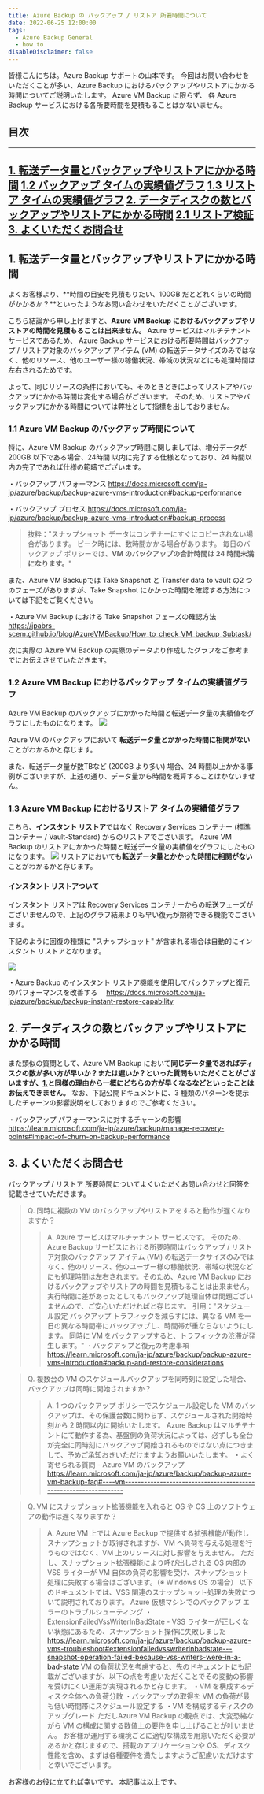 ```yaml
---
title: Azure Backup の バックアップ / リストア 所要時間について
date: 2022-06-25 12:00:00
tags:
  - Azure Backup General
  - how to
disableDisclaimer: false
---
```


<!-- more -->
皆様こんにちは。Azure Backup サポートの山本です。
今回はお問い合わせをいただくことが多い、Azure Backup におけるバックアップやリストアにかかる時間についてご説明いたします。 Azure VM Backup に限らず、 各 Azure Backup サービスにおける各所要時間を見積もることはかないません。

## 目次
-----------------------------------------------------------
[1. 転送データ量とバックアップやリストアにかかる時間](#1)
   [  1.2 バックアップ タイムの実績値グラフ](#1-2)
   [  1.3 リストア タイムの実績値グラフ](#1-3) 
[2. データディスクの数とバックアップやリストアにかかる時間](#2)
   [  2.1 リストア検証](#2-1) 
[3. よくいただくお問合せ](#3)
-----------------------------------------------------------


## <a id="1"></a> 1. 転送データ量とバックアップやリストアにかかる時間
よくお客様より、**時間の目安を見積もりたい、100GB だとどれくらいの時間がかかるか？**といったようなお問い合わせをいただくことがございます。

こちら結論から申し上げますと、**Azure VM Backup におけるバックアップやリストアの時間を見積もることは出来ません。**
Azure サービスはマルチテナント サービスであるため、 Azure Backup サービスにおける所要時間はバックアップ / リストア対象のバックアップ アイテム (VM) の転送データサイズのみではなく、他のリソース、他のユーザー様の稼働状況、帯域の状況などにも処理時間は左右されるためです。

よって、同じリソースの条件においても、そのときどきによってリストアやバックアップにかかる時間は変化する場合がございます。
そのため、リストアやバックアップにかかる時間については弊社として指標を出しておりません。

### <a id="1-1"></a> 1.1 Azure VM Backup のバックアップ時間について
特に、Azure VM Backup のバックアップ時間に関しましては、増分データが 200GB 以下である場合、24時間 以内に完了する仕様となっており、24 時間以内の完了であれば仕様の範疇でございます。

・バックアップ パフォーマンス
https://docs.microsoft.com/ja-jp/azure/backup/backup-azure-vms-introduction#backup-performance

・バックアップ プロセス
https://docs.microsoft.com/ja-jp/azure/backup/backup-azure-vms-introduction#backup-process
>抜粋："スナップショット データはコンテナーにすぐにコピーされない場合があります。 ピーク時には、数時間かかる場合があります。 毎日のバックアップ ポリシーでは、**VM のバックアップの合計時間は 24 時間未満になります。**"

また、Azure VM Backupでは Take Snapshot と Transfer data to vault の2 つのフェーズがありますが、Take Snapshot にかかった時間を確認する方法については下記をご覧ください。

・Azure VM Backup における Take Snapshot フェーズの確認方法
https://jpabrs-scem.github.io/blog/AzureVMBackup/How_to_check_VM_backup_Subtask/

次に実際の Azure VM Backup の実際のデータより作成したグラフをご参考までにお伝えさせていただきます。
### <a id="1-2"></a> 1.2 Azure VM Backup におけるバックアップ タイムの実績値グラフ
Azure VM Backup のバックアップにかかった時間と転送データ量の実績値をグラフにしたものになります。
![](https://user-images.githubusercontent.com/71251920/175569827-32081c88-3b8a-4eca-abdc-471033b3d4b8.png)

 Azure VM のバックアップにおいて **転送データ量とかかった時間に相関がない**ことがわかるかと存じます。

また、転送データ量が数TBなど (200GB より多い) 場合、24 時間以上かかる事例がございますが、上述の通り、データ量から時間を概算することはかないません。

### <a id="1-3"></a> 1.3 Azure VM Backup におけるリストア タイムの実績値グラフ
こちら、**インスタント リストア**ではなく Recovery Services コンテナー (標準コンテナー / Vault-Standard) からのリストアでございます。
Azure VM Backup のリストアにかかった時間と転送データ量の実績値をグラフにしたものになります。
![](https://user-images.githubusercontent.com/71251920/175569833-99834c3c-46f3-4901-8014-5c0a6dc0cb22.png)
リストアにおいても**転送データ量とかかった時間に相関がない**ことがわかるかと存じます。


#### インスタント リストアついて
インスタント リストアは Recovery Services コンテナーからの転送フェーズがございませんので、上記のグラフ結果よりも早い復元が期待できる機能でございます。

下記のように回復の種類に "スナップショット" が含まれる場合は自動的にインスタント リストアとなります。

![](https://user-images.githubusercontent.com/71251920/178863089-01be3556-bf72-472a-9e48-888f80dd7875.png)


・Azure Backup のインスタント リストア機能を使用してバックアップと復元のパフォーマンスを改善する
　https://docs.microsoft.com/ja-jp/azure/backup/backup-instant-restore-capability



## <a id="2"></a> 2. データディスクの数とバックアップやリストアにかかる時間
また類似の質問として、Azure VM Backup において**同じデータ量であればディスクの数が多い方が早いか？または遅いか？**といった質問もいただくことがございますが、[1.](#1)と同様の理由から一概に**どちらの方が早くなるなどといったことはお伝えできません。**
なお、下記公開ドキュメントに、3 種類のパターンを提示したチャーンの影響説明をしておりますのでご参考ください。

・バックアップ パフォーマンスに対するチャーンの影響
　https://learn.microsoft.com/ja-jp/azure/backup/manage-recovery-points#impact-of-churn-on-backup-performance

## <a id="3"></a> 3. よくいただくお問合せ

バックアップ / リストア 所要時間についてよくいただくお問い合わせと回答を記載させていただきます。

>Q. 同時に複数の VM のバックアップやリストアをすると動作が遅くなりますか？
>>A. Azure サービスはマルチテナント サービスです。
そのため、Azure Backup サービスにおける所要時間はバックアップ / リストア対象のバックアップ アイテム (VM) の転送データサイズのみではなく、他のリソース、他のユーザー様の稼働状況、帯域の状況などにも処理時間は左右されます。そのため、Azure VM Backup におけるバックアップやリストアの時間を見積もることは出来ません。実行時間に差があったとしてもバックアップ処理自体は問題ございませんので、ご安心いただければと存じます。
引用："スケジュール設定	バックアップ トラフィックを減らすには、異なる VM を一日の異なる時間帯にバックアップし、時間帯が重ならないようにします。 同時に VM をバックアップすると、トラフィックの渋滞が発生します。"
・バックアップと復元の考慮事項
https://learn.microsoft.com/ja-jp/azure/backup/backup-azure-vms-introduction#backup-and-restore-considerations

>Q. 複数台の VM のスケジュールバックアップを同時刻に設定した場合、バックアップは同時に開始されますか？
>>A. 1 つのバックアップ ポリシーでスケジュール設定した VM のバックアップは、その保護台数に関わらず、スケジュールされた開始時刻から 2 時間以内に開始いたします。
Azure Backup はマルチテナントにて動作する為、基盤側の負荷状況によっては、必ずしも全台が完全に同時刻にバックアップ開始されるものではない点につきまして、予めご承知おきいただけますようお願いいたします。
・よく寄せられる質問 - Azure VM のバックアップ 
https://learn.microsoft.com/ja-jp/azure/backup/backup-azure-vm-backup-faq#----vm-----------------------------------------------------------------

>Q. VM にスナップショット拡張機能を入れると OS や OS 上のソフトウェアの動作は遅くなりますか？
>>A. Azure VM 上では Azure Backup で提供する拡張機能が動作しスナップショットが取得されますが、VM へ負荷を与える処理を行うものではなく、VM 上のリソースに対し影響を与えません。 
ただし、スナップショット拡張機能により呼び出しされる OS 内部の VSS ライターが VM 自体の負荷の影響を受け、スナップショット処理に失敗する場合はございます。（※ Windows OS の場合）
 以下のドキュメントでは、VSS 関連のスナップショット処理の失敗について説明されております。
 Azure 仮想マシンでのバックアップ エラーのトラブルシューティング
・ExtensionFailedVssWriterInBadState - VSS ライターが正しくない状態にあるため、スナップショット操作に失敗しました
https://learn.microsoft.com/ja-jp/azure/backup/backup-azure-vms-troubleshoot#extensionfailedvsswriterinbadstate---snapshot-operation-failed-because-vss-writers-were-in-a-bad-state
VM の負荷状況を考慮すると、先のドキュメントにも記載がございますが、以下の点を考慮いただくことでその変動の影響を受けにくい運用が実現されるかと存じます。
・VM を構成するディスク全体への負荷分散
・バックアップの取得を VM の負荷が最も低い時間帯にスケジュール設定する
・VM を構成するディスクのアップグレード 
ただしAzure VM Backup の観点では、大変恐縮ながら VM の構成に関する数値上の要件を申し上げることが叶いません。
お客様が運用する環境ごとに適切な構成を用意いただく必要があるかと存じますので、搭載のアプリケーションや OS、ディスク性能を含め、まずは各種要件を満たしますようご配慮いただけますと幸いでございます。


お客様のお役に立てれば幸いです。
本記事は以上です。